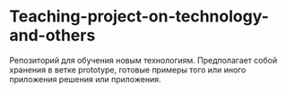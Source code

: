 # Teaching-project-on-technology-and-others
Репозиторий для обучения новым технологиям. Предполагает собой хранения в ветке prototype, готовые примеры того или иного приложения решения или приложения. 
